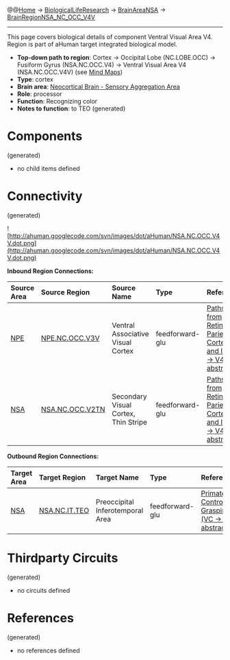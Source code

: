 @@[Home](Home.md) -> [BiologicalLifeResearch](BiologicalLifeResearch.md) -> [BrainAreaNSA](BrainAreaNSA.md) -> [BrainRegionNSA\_NC\_OCC\_V4V](BrainRegionNSA_NC_OCC_V4V.md)

---


This page covers biological details of component Ventral Visual Area V4.
Region is part of aHuman target integrated biological model.

  * **Top-down path to region**: Cortex -> Occipital Lobe (NC.LOBE.OCC) -> Fusiform Gyrus (NSA.NC.OCC.V4) -> Ventral Visual Area V4 (NSA.NC.OCC.V4V) (see [Mind Maps](OverallMindMaps.md))
  * **Type**: cortex
  * **Brain area**: [Neocortical Brain - Sensory Aggregation Area](BrainAreaNSA.md)
  * **Role**: processor
  * **Function**: Recognizing color
  * **Notes to function**: to TEO
(generated)
# Components #
(generated)


  * no child items defined

# Connectivity #
(generated)


![http://ahuman.googlecode.com/svn/images/dot/aHuman/NSA.NC.OCC.V4V.dot.png](http://ahuman.googlecode.com/svn/images/dot/aHuman/NSA.NC.OCC.V4V.dot.png)

**Inbound Region Connections:**

| **Source Area** | **Source Region** | **Source Name** | **Type** | **Reference** |
|:----------------|:------------------|:----------------|:---------|:--------------|
| [NPE](BrainAreaNPE.md) | [NPE.NC.OCC.V3V](BrainRegionNPE_NC_OCC_V3V.md) | Ventral Associative Visual Cortex | feedforward-glu | [Paths from Retina to Parietal Cortex and IT (V3 -> V4, abstract)](http://thebrain.mcgill.ca/flash/i/i_02/i_02_cr/i_02_cr_vis/i_02_cr_vis.html) |
| [NSA](BrainAreaNSA.md) | [NSA.NC.OCC.V2TN](BrainRegionNSA_NC_OCC_V2TN.md) | Secondary Visual Cortex, Thin Stripe | feedforward-glu | [Paths from Retina to Parietal Cortex and IT (V2 -> V4, abstract)](http://thebrain.mcgill.ca/flash/i/i_02/i_02_cr/i_02_cr_vis/i_02_cr_vis.html) |

**Outbound Region Connections:**

| **Target Area** | **Target Region** | **Target Name** | **Type** | **Reference** |
|:----------------|:------------------|:----------------|:---------|:--------------|
| [NSA](BrainAreaNSA.md) | [NSA.NC.IT.TEO](BrainRegionNSA_NC_IT_TEO.md) | Preoccipital Inferotemporal Area | feedforward-glu | [Primate Control of Grasping (VC -> IT, abstract)](http://www.sciencedirect.com/science/article/pii/S0893608098000471) |

# Thirdparty Circuits #
(generated)

  * no circuits defined

# References #
(generated)

  * no references defined
